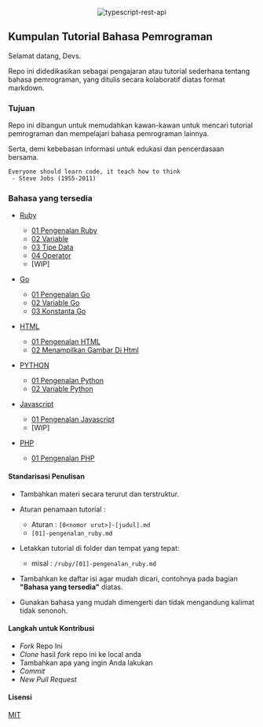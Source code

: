 <div align='center'>

![typescript-rest-api](https://raw.githubusercontent.com/ssembara/bahasa-pemrograman/master/cover.png)

</div>

## Kumpulan Tutorial Bahasa Pemrograman

Selamat datang, Devs.

Repo ini didedikasikan sebagai pengajaran atau tutorial sederhana tentang bahasa pemrograman, yang ditulis secara kolaboratif diatas format markdown.

### Tujuan
Repo ini dibangun untuk memudahkan kawan-kawan untuk mencari tutorial pemrograman dan mempelajari bahasa pemrograman lainnya.

Serta, demi kebebasan informasi untuk edukasi dan pencerdasaan bersama.
```
Everyone should learn code, it teach how to think
 - Steve Jobs (1955-2011)
```

### Bahasa yang tersedia

- [Ruby](./ruby)
	- [01 Pengenalan Ruby](./ruby/[01]-pengenalan_ruby.md)
	- [02 Variable](./ruby/[02]-variable.md)
	- [03 Tipe Data](./ruby/[03]-tipe_data.md)
	- [04 Operator](./ruby/[04]-operator.md)
	- [WIP]

- [Go](./go)
	- [01 Pengenalan Go](./go/[01]-pengenalan_go.md)
	- [02 Variable Go](./go/[02]-variable_go.md) 
	- [03 Konstanta Go](./go/[03]-konstanta_go.md)
	
- [HTML](./html)
	- [01 Pengenalan HTML](./html/[01]-pengenalan_html.md)
	- [02 Menampilkan Gambar Di Html](./[02]-menampilkan_gambar_di_html.md)

- [PYTHON](./python)
	- [01 Pengenalan Python](./python/[01]-pengenalan_python.md)
	- [02 Variable Python](./python/[02]-variable_python.md)


- [Javascript](./javascript)
	- [01 Pengenalan Javascript](./javascript/[01]-pengenalan_javascript.md)
	- [WIP]

- [PHP](./php)
	- [01 Pengenalan PHP](./php/[01]-pengenalan-php.md)

#### Standarisasi Penulisan

- Tambahkan materi secara terurut dan terstruktur.

-  Aturan penamaan tutorial : 
	- Aturan : `[0<nomor urut>]-[judul].md`
	- `[01]-pengenalan_ruby.md`

- Letakkan tutorial di folder dan tempat yang tepat:
	- misal : `/ruby/[01]-pengenalan_ruby.md`

- Tambahkan ke daftar isi agar mudah dicari, contohnya pada bagian **"Bahasa yang tersedia"** diatas.

- Gunakan bahasa yang mudah dimengerti dan tidak mengandung kalimat tidak senonoh.


#### Langkah untuk Kontribusi

- _Fork_ Repo Ini
- _Clone_ hasil _fork_ repo ini ke local anda
- Tambahkan apa yang ingin Anda lakukan
- _Commit_
- _New Pull Request_

#### Lisensi

[MIT](./LICENSE)
